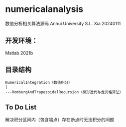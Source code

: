 # numericalanalysis
数值分析相关算法源码
Anhui University S.L. Xia 20240111

## 开发环境：

Matlab 2021b

## 目录结构
    NumericalIntegration（数值积分）
    |
    ---RombergAndTrapezoidalRecursion（梯形迭代与龙贝格算法）

## To Do List

解决积分区间内（包含端点）存在断点时无法积分的问题
